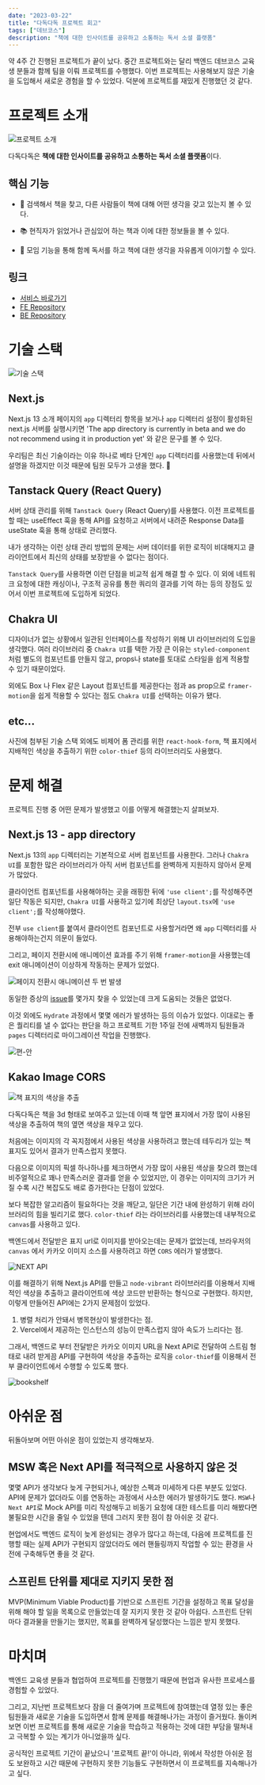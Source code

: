 ```yaml
---
date: "2023-03-22"
title: "다독다독 프로젝트 회고"
tags: ["데브코스"]
description: "책에 대한 인사이트를 공유하고 소통하는 독서 소셜 플랫폼"
---
```


약 4주 간 진행된 프로젝트가 끝이 났다. 중간 프로젝트와는 달리 백엔드 데브코스 교육생 분들과 함께 팀을 이뤄 프로젝트를 수행했다. 이번 프로젝트는 사용해보지 않은 기술을 도입해서 새로운 경험을 할 수 있었다. 덕분에 프로젝트를 재밌게 진행했던 것 같다.

# 프로젝트 소개

![프로젝트 소개](./project-introduction.png)

다독다독은 **책에 대한 인사이트를 공유하고 소통하는 독서 소셜 플랫폼**이다.

## 핵심 기능

- 📕 검색해서 책을 찾고, 다른 사람들이 책에 대해 어떤 생각을 갖고 있는지 볼 수 있다.

- 📚 현직자가 읽었거나 관심있어 하는 책과 이에 대한 정보들을 볼 수 있다.

- 👥 모임 기능을 통해 함께 독서를 하고 책에 대한 생각을 자유롭게 이야기할 수 있다.

## 링크

- [서비스 바로가기](https://dev.dadok.site)
- [FE Repository](https://github.com/prgrms-web-devcourse/Team-Gaerval-Dadok-FE)
- [BE Repository](https://github.com/prgrms-web-devcourse/Team-Gaerval-Dadok-BE)

# 기술 스택

![기술 스택](./stack.png)

## Next.js

Next.js 13 소개 페이지의 `app` 디렉터리 항목을 보거나 `app` 디렉터리 설정이 활성화된 next.js 서버를 실행시키면 'The app directory is currently in beta and we do not recommend using it in production yet' 와 같은 문구를 볼 수 있다.

우리팀은 최신 기술이라는 이유 하나로 베타 단계인 `app` 디렉터리를 사용했는데 뒤에서 설명을 하겠지만 이것 때문에 팀원 모두가 고생을 했다. 🥲

## Tanstack Query (React Query)

서버 상태 관리를 위해 `Tanstack Query` (React Query)를 사용했다. 이전 프로젝트를 할 때는 useEffect 훅을 통해 API를 요청하고 서버에서 내려준 Response Data를 useState 훅을 통해 상태로 관리했다.

내가 생각하는 이런 상태 관리 방법의 문제는 서버 데이터를 위한 로직이 비대해지고 클라이언트에서 최신의 상태를 보장받을 수 없다는 점이다.

`Tanstack Query`를 사용하면 이런 단점을 비교적 쉽게 해결 할 수 있다. 이 외에 네트워크 요청에 대한 캐싱이나, 구조적 공유를 통한 쿼리의 결과를 기억 하는 등의 장점도 있어서 이번 프로젝트에 도입하게 되었다.

## Chakra UI

디자이너가 없는 상황에서 일관된 인터페이스를 작성하기 위해 UI 라이브러리의 도입을 생각했다. 여러 라이브러리 중 `Chakra UI`를 택한 가장 큰 이유는 `styled-component` 처럼 별도의 컴포넌트를 만들지 않고, props나 state를 토대로 스타일을 쉽게 적용할 수 있기 때문이었다.

외에도 Box 나 Flex 같은 Layout 컴포넌트를 제공한다는 점과 as prop으로 `framer-motion`을 쉽게 적용할 수 있다는 점도 `Chakra UI`를 선택하는 이유가 됐다.

## etc...

사진에 첨부된 기술 스택 외에도 비제어 폼 관리를 위한 `react-hook-form`, 책 표지에서 지배적인 색상을 추출하기 위한 `color-thief` 등의 라이브러리도 사용했다.

# 문제 해결

프로젝트 진행 중 어떤 문제가 발생했고 이를 어떻게 해결했는지 살펴보자.

## Next.js 13 - app directory

Next.js 13의 `app` 디렉터리는 기본적으로 서버 컴포넌트를 사용한다. 그러나 `Chakra UI`를 포함한 많은 라이브러리가 아직 서버 컴포넌트를 완벽하게 지원하지 않아서 문제가 많았다.

클라이언트 컴포넌트를 사용해야하는 곳을 래핑한 뒤에 `'use client';`를 작성해주면 일단 작동은 되지만, `Chakra UI`를 사용하고 있기에 최상단 `layout.tsx`에 `'use client';`를 작성해야했다.

전부 `use client`를 붙여서 클라이언트 컴포넌트로 사용할거라면 왜 `app` 디렉터리를 사용해야하는건지 의문이 들었다.

그리고, 페이지 전환시에 애니메이션 효과를 주기 위해 `framer-motion`을 사용했는데 exit 애니메이션이 이상하게 작동하는 문제가 있었다.

![페이지 전환시 애니메이션 두 번 발생](./animation-twice.gif)

동일한 증상의 [issue](https://github.com/framer/motion/issues/1850#issuecomment-1445239322)를 몇가지 찾을 수 있었는데 크게 도움되는 것들은 없었다.

이것 외에도 `Hydrate` 과정에서 몇몇 에러가 발생하는 등의 이슈가 있었다. 이대로는 좋은 퀄리티를 낼 수 없다는 판단을 하고 프로젝트 기한 1주일 전에 새벽까지 팀원들과 `pages` 디렉터리로 마이그레이션 작업을 진행했다.

![편-안](./animation-once.gif)

## Kakao Image CORS

![책 표지의 색상을 추출](./next-api-1.png)

다독다독은 책을 3d 형태로 보여주고 있는데 이때 책 앞면 표지에서 가장 많이 사용된 색상을 추출하여 책의 옆면 색상을 채우고 있다.

처음에는 이미지의 각 꼭지점에서 사용된 색상을 사용하려고 했는데 테두리가 있는 책 표지도 있어서 결과가 만족스럽지 못했다.

다음으로 이미지의 픽셀 하나하나를 체크하면서 가장 많이 사용된 색상을 찾으려 했는데 비주얼적으로 꽤나 만족스러운 결과를 얻을 수 있었지만, 이 경우는 이미지의 크기가 커질 수록 시간 복잡도도 배로 증가한다는 단점이 있었다.

보다 복잡한 알고리즘이 필요하다는 것을 깨닫고, 일단은 기간 내에 완성하기 위해 라이브러리의 힘을 빌리기로 했다. `color-thief` 라는 라이브러리를 사용했는데 내부적으로 `canvas`를 사용하고 있다.

백엔드에서 전달받은 표지 url로 이미지를 받아오는데는 문제가 없었는데, 브라우저의 `canvas` 에서 카카오 이미지 소스를 사용하려고 하면 `CORS` 에러가 발생했다.

![NEXT API](./next-api-2.png)

이를 해결하기 위해 Next.js API를 만들고 `node-vibrant` 라이브러리를 이용해서 지배적인 색상을 추출하고 클라이언트에 색상 코드만 반환하는 형식으로 구현했다. 하지만, 이렇게 만들어진 API에는 2가지 문제점이 있었다.

1. 병렬 처리가 안돼서 병목현상이 발생한다는 점.
2. Vercel에서 제공하는 인스턴스의 성능이 만족스럽지 않아 속도가 느리다는 점.

그래서, 백엔드로 부터 전달받은 카카오 이미지 URL을 Next API로 전달하여 스트림 형태로 내려 받게끔 API를 구현하여 색상을 추출하는 로직을 `color-thief`를 이용해서 전부 클라이언트에서 수행할 수 있도록 했다.

![bookshelf](./bookshelf.gif)

# 아쉬운 점

뒤돌아보며 어떤 아쉬운 점이 있었는지 생각해보자.

## MSW 혹은 Next API를 적극적으로 사용하지 않은 것

몇몇 API가 생각보다 늦게 구현되거나, 예상한 스펙과 미세하게 다른 부분도 있었다. API에 문제가 없더라도 이를 연동하는 과정에서 사소한 에러가 발생하기도 했다. `MSW`나 `Next API`로 Mock API를 미리 작성해두고 비동기 요청에 대한 테스트를 미리 해봤다면 불필요한 시간을 줄일 수 있었을 텐데 그러지 못한 점이 참 아쉬운 것 같다.

현업에서도 백엔드 로직이 늦게 완성되는 경우가 많다고 하는데, 다음에 프로젝트를 진행할 때는 실제 API가 구현되지 않았더라도 에러 핸들링까지 작업할 수 있는 환경을 사전에 구축해두면 좋을 것 같다.

## 스프린트 단위를 제대로 지키지 못한 점

MVP(Minimum Viable Product)를 기반으로 스프린트 기간을 설정하고 목표 달성을 위해 해야 할 일을 목록으로 만들었는데 잘 지키지 못한 것 같아 아쉽다. 스프린트 단위마다 결과물을 만들기는 했지만, 목표를 완벽하게 달성했다는 느낌은 받지 못했다.

# 마치며

백엔드 교육생 분들과 협업하여 프로젝트를 진행했기 때문에 현업과 유사한 프로세스를 경험할 수 있었다.

그리고, 지난번 프로젝트보다 잠을 더 줄여가며 프로젝트에 참여했는데 열정 있는 좋은 팀원들과 새로운 기술을 도입하면서 함께 문제를 해결해나가는 과정이 즐거웠다. 돌이켜보면 이번 프로젝트를 통해 새로운 기술을 학습하고 적용하는 것에 대한 부담을 떨쳐내고 극복할 수 있는 계기가 아니었을까 싶다.

공식적인 프로젝트 기간이 끝났으니 '프로젝트 끝!'이 아니라, 위에서 작성한 아쉬운 점도 보완하고 시간 때문에 구현하지 못한 기능들도 구현하면서 이 프로젝트를 지속해나가고 싶다.
